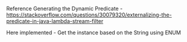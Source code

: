 Reference
Generating the Dynamic Predicate -https://stackoverflow.com/questions/30079320/externalizing-the-predicate-in-java-lambda-stream-filter

Here implemented 
	- Get the instance based on the String using ENUM